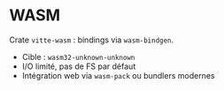 # WASM

Crate `vitte-wasm` : bindings via `wasm-bindgen`.
- Cible : `wasm32-unknown-unknown`
- I/O limité, pas de FS par défaut
- Intégration web via `wasm-pack` ou bundlers modernes
